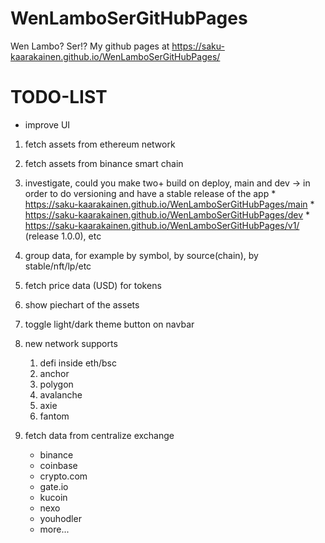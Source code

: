 # WenLamboSerGitHubPages
Wen Lambo? Ser!? My github pages at 
https://saku-kaarakainen.github.io/WenLamboSerGitHubPages/


# TODO-LIST
- improve UI
1. fetch assets from ethereum network
2. fetch assets from binance smart chain
3. investigate, could you make two+ build on deploy, main and dev
	-> in order to do versioning and have a stable release of the app
		* https://saku-kaarakainen.github.io/WenLamboSerGitHubPages/main
		* https://saku-kaarakainen.github.io/WenLamboSerGitHubPages/dev
		* https://saku-kaarakainen.github.io/WenLamboSerGitHubPages/v1/ (release 1.0.0), etc

4. group data, for example by symbol, by source(chain), by stable/nft/lp/etc 
5. fetch price data (USD) for tokens
6. show piechart of the assets
7. toggle light/dark theme button on navbar
8. new network supports
	1. defi inside eth/bsc
	2. anchor
	3. polygon 
	4. avalanche 
	5. axie
	6. fantom
9. fetch data from centralize exchange
	- binance
	- coinbase
	- crypto.com
	- gate.io
	- kucoin
	- nexo
	- youhodler
	- more...
